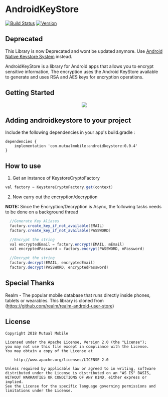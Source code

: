 # AndroidKeyStore

[![Build Status](https://travis-ci.org/mutualmobile/MMKeystore.svg)](https://travis-ci.org/mutualmobile/MMKeystore)
[![Version](https://api.bintray.com/packages/mutualmobile/Android/androidkeystore/images/download.svg)](https://bintray.com/mutualmobile/Android/androidkeystore)

## Deprecated

This Library is now Deprecated and wont be updated anymore. Use [Android Native Keystore System](https://developer.android.com/reference/java/security/KeyStore) instead.


AndroidKeyStore is a library for Android apps that allows you to encrypt sensitive information, The encryption uses the Android KeyStore available to generate and uses RSA and AES keys for encryption operations.

## Getting Started

<p align="center"><img src="https://media.giphy.com/media/2WH71Azrx2ksWMGbsG/giphy.gif"></p>


## Adding androidkeystore to your project

Include the following dependencies in your app's build.gradle :

```
dependencies {
    implementation 'com.mutualmobile:androidkeystore:0.0.4'
}
```

## How to use

1. Get an instance of KeystoreCryptoFactory

``` java
val factory = KeystoreCryptoFactory.get(context)
```

2. Now carry out the encryption/decryption

**NOTE:** Since the Encryption/Decryption is Async, the following tasks needs to be done on a background thread

``` java
  //Generate Key Aliases
  factory.create_key_if_not_available(EMAIL)
  factory.create_key_if_not_available(PASSWORD)

  //Encrypt the string
  val encryptedEmail = factory.encrypt(EMAIL, mEmail)
  val encryptedPassword = factory.encrypt(PASSWORD, mPassword)

  //Decrypt the string
  factory.decrypt(EMAIL, encryptedEmail)
  factory.decrypt(PASSWORD, encryptedPassword)
```

## Special Thanks

Realm - The popular mobile database that runs directly inside phones, tablets or wearables. This library is cloned from (https://github.com/realm/realm-android-user-store)

License
-------

    Copyright 2018 Mutual Mobile

    Licensed under the Apache License, Version 2.0 (the "License");
    you may not use this file except in compliance with the License.
    You may obtain a copy of the License at

        http://www.apache.org/licenses/LICENSE-2.0

    Unless required by applicable law or agreed to in writing, software
    distributed under the License is distributed on an "AS IS" BASIS,
    WITHOUT WARRANTIES OR CONDITIONS OF ANY KIND, either express or implied.
    See the License for the specific language governing permissions and
    limitations under the License.
